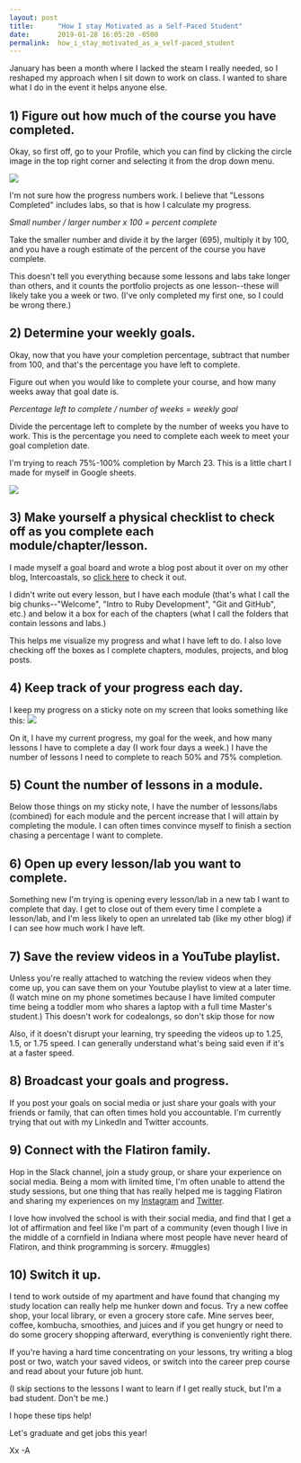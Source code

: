 ```yaml
---
layout: post
title:      "How I stay Motivated as a Self-Paced Student"
date:       2019-01-28 16:05:20 -0500
permalink:  how_i_stay_motivated_as_a_self-paced_student
---
```



January has been a month where I lacked the steam I really needed, so I reshaped my approach when I sit down to work on class. I wanted to share what I do in the event it helps anyone else. 


## 1) Figure out how much of the course you have completed.
Okay, so first off, go to your Profile, which you can find by clicking the circle image in the top right corner and selecting it from the drop down menu. 

![](https://i.imgur.com/VEn4rUO.png)

I'm not sure how the progress numbers work. I believe that "Lessons Completed" includes labs, so that is how I calculate my progress. 

*Small number / larger number x 100 = percent complete*

Take the smaller number and divide it by the larger (695), multiply it by 100, and you have a rough estimate of the percent of the course you have complete.

This doesn't tell you everything because some lessons and labs take longer than others, and it counts the portfolio projects as one lesson--these will likely take you a week or two. (I've only completed my first one, so I could be wrong there.)


## 2) Determine your weekly goals.
Okay, now that you have your completion percentage, subtract that number from 100, and that's the percentage you have left to complete. 

Figure out when you would like to complete your course, and how many weeks away that goal date is.

*Percentage left to complete / number of weeks = weekly goal*

Divide the percentage left to complete by the number of weeks you have to work. This is the percentage you need to complete each week to meet your goal completion date. 

I'm trying to reach 75%-100% completion by March 23. This is a little chart I made for myself in Google sheets. 

![](https://i.imgur.com/rndK0Lu.png)

## 3) Make yourself a physical checklist to check off as you complete each module/chapter/lesson.
I made myself a goal board and wrote a blog post about it over on my other blog, Intercoastals, so [click here](https://theintercoastals.com/blog/2019/1/4/making-a-goal-board-youll-actually-use) to check it out. 

I didn't write out every lesson, but I have each module (that's what I call the big chunks--"Welcome", "Intro to Ruby Development", "Git and GitHub", etc.) and below it a box for each of the chapters (what I call the folders that contain lessons and labs.)

This helps me visualize my progress and what I have left to do. I also love checking off the boxes as I complete chapters, modules, projects, and blog posts. 

## 4) Keep track of your progress each day.
I keep my progress on a sticky note on my screen that looks something like this:
![](https://i.imgur.com/vmWzzVk.png)

On it, I have my current progress, my goal for the week, and how many lessons I have to complete a day (I work four days a week.) I have the number of lessons I need to complete to reach 50% and 75% completion.

## 5) Count the number of lessons in a module. 
Below those things on my sticky note, I have the number of lessons/labs (combined) for each module and the percent increase that I will attain by completing the module. I can often times convince myself to finish a section chasing a percentage I want to complete.

## 6) Open up every lesson/lab you want to complete.
Something new I'm trying is opening every lesson/lab in a new tab I want to complete that day. I get to close out of them every time I complete a lesson/lab, and I'm less likely to open an unrelated tab (like my other blog) if I can see how much work I have left. 

## 7) Save the review videos in a YouTube playlist.
Unless you're really attached to watching the review videos when they come up, you can save them on your Youtube playlist to view at a later time. (I watch mine on my phone sometimes because I have limited computer time being a toddler mom who shares a laptop with a full time Master's student.) This doesn't work for codealongs, so don't skip those for now

Also, if it doesn't disrupt your learning, try speeding the videos up to 1.25, 1.5, or 1.75 speed. I can generally understand what's being said even if it's at a faster speed.

## 8) Broadcast your goals and progress.
If you post your goals on social media or just share your goals with your friends or family, that can often times hold you accountable. I'm currently trying that out with my LinkedIn and Twitter accounts. 

## 9) Connect with the Flatiron family. 
Hop in the Slack channel, join a study group, or share your experience on social media. Being a mom with limited time, I'm often unable to attend the study sessions, but one thing that has really helped me is tagging Flatiron and sharing my experiences on my [Instagram](http://instagram.com/intercoastals)  and [Twitter](https://twitter.com/). 

I love how involved the school is with their social media, and find that I get a lot of affirmation and feel like I'm part of a community (even though I live in the middle of a cornfield in Indiana where most people have never heard of Flatiron, and think programming is sorcery. #muggles)

## 10) Switch it up. 
I tend to work outside of my apartment and have found that changing my study location can really help me hunker down and focus. Try a new coffee shop, your local library, or even a grocery store cafe. Mine serves beer, coffee, kombucha, smoothies, and juices and if you get hungry or need to do some grocery shopping afterward, everything is conveniently right there. 

If you're having a hard time concentrating on your lessons, try writing a blog post or two, watch your saved videos, or switch into the career prep course and read about your future job hunt. 

(I skip sections to the lessons I want to learn if I get really stuck, but I'm a bad student. Don't be me.)

I hope these tips help! 

Let's graduate and get jobs this year!

Xx
-A


